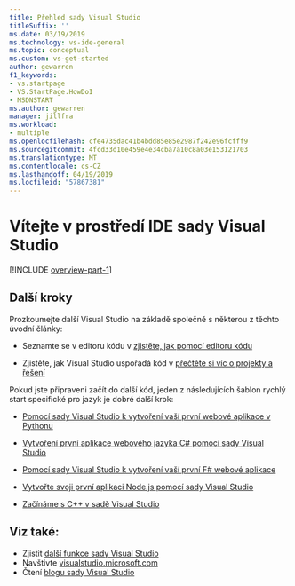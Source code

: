 ```yaml
---
title: Přehled sady Visual Studio
titleSuffix: ''
ms.date: 03/19/2019
ms.technology: vs-ide-general
ms.topic: conceptual
ms.custom: vs-get-started
author: gewarren
f1_keywords:
- vs.startpage
- VS.StartPage.HowDoI
- MSDNSTART
ms.author: gewarren
manager: jillfra
ms.workload:
- multiple
ms.openlocfilehash: cfe4735dac41b4bdd85e85e2987f242e96fcfff9
ms.sourcegitcommit: 4fcd33d10e459e4e34cba7a10c8a03e153121703
ms.translationtype: MT
ms.contentlocale: cs-CZ
ms.lasthandoff: 04/19/2019
ms.locfileid: "57867381"
---
```

# <a name="welcome-to-the-visual-studio-ide"></a>Vítejte v prostředí IDE sady Visual Studio

[!INCLUDE [overview-part-1](includes/ide-overview.md)]

## <a name="next-steps"></a>Další kroky

Prozkoumejte další Visual Studio na základě společně s některou z těchto úvodní články:

- Seznamte se v editoru kódu v [zjistěte, jak pomocí editoru kódu](../get-started/tutorial-editor.md)

- Zjistěte, jak Visual Studio uspořádá kód v [přečtěte si víc o projekty a řešení](../get-started/tutorial-projects-solutions.md)

Pokud jste připraveni začít do další kód, jeden z následujících šablon rychlý start specifické pro jazyk je dobré další krok:

- [Pomocí sady Visual Studio k vytvoření vaší první webové aplikace v Pythonu](../ide/quickstart-python.md)

- [Vytvoření první aplikace webového jazyka C# pomocí sady Visual Studio](../ide/quickstart-aspnet-core.md)

- [Pomocí sady Visual Studio k vytvoření vaší první F# webové aplikace](../ide/quickstart-fsharp.md)

- [Vytvořte svoji první aplikaci Node.js pomocí sady Visual Studio](../ide/quickstart-nodejs.md)

- [Začínáme s C++ v sadě Visual Studio](../ide/getting-started-with-cpp-in-visual-studio.md)

## <a name="see-also"></a>Viz také:

- Zjistit [další funkce sady Visual Studio](../ide/advanced-feature-overview.md)
- Navštivte [visualstudio.microsoft.com](https://visualstudio.microsoft.com/vs/)
- Čtení [blogu sady Visual Studio](https://devblogs.microsoft.com/visualstudio/)